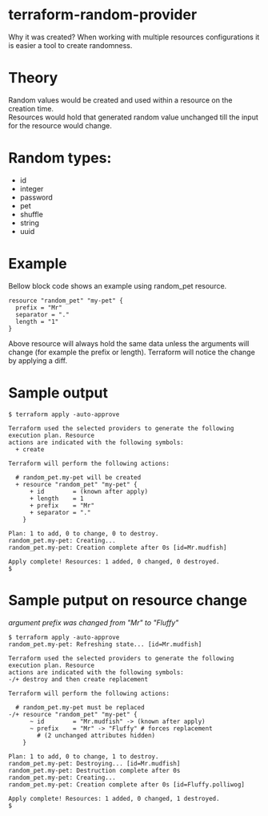 # terraform-random-provider

Why it was created?
When working with multiple resources configurations it is easier a tool to create randomness.

# Theory
Random values would be created and used within a resource on the creation time.\
Resources would hold that generated random value unchanged till the input for the resource would change.

# Random types:
- id
- integer
- password
- pet
- shuffle
- string
- uuid

# Example
Bellow block code shows an example using random_pet resource.
```
resource "random_pet" "my-pet" {
  prefix = "Mr"
  separator = "."
  length = "1"
}
```
Above resource will always hold the same data unless the arguments will change (for example the prefix or length).
Terraform will notice the change by applying a diff.


# Sample output
```
$ terraform apply -auto-approve

Terraform used the selected providers to generate the following execution plan. Resource
actions are indicated with the following symbols:
  + create

Terraform will perform the following actions:

  # random_pet.my-pet will be created
  + resource "random_pet" "my-pet" {
      + id        = (known after apply)
      + length    = 1
      + prefix    = "Mr"
      + separator = "."
    }

Plan: 1 to add, 0 to change, 0 to destroy.
random_pet.my-pet: Creating...
random_pet.my-pet: Creation complete after 0s [id=Mr.mudfish]

Apply complete! Resources: 1 added, 0 changed, 0 destroyed.
$ 
```

# Sample putput on resource change
_argument prefix was changed from "Mr" to "Fluffy"_
```
$ terraform apply -auto-approve
random_pet.my-pet: Refreshing state... [id=Mr.mudfish]

Terraform used the selected providers to generate the following execution plan. Resource
actions are indicated with the following symbols:
-/+ destroy and then create replacement

Terraform will perform the following actions:

  # random_pet.my-pet must be replaced
-/+ resource "random_pet" "my-pet" {
      ~ id        = "Mr.mudfish" -> (known after apply)
      ~ prefix    = "Mr" -> "Fluffy" # forces replacement
        # (2 unchanged attributes hidden)
    }

Plan: 1 to add, 0 to change, 1 to destroy.
random_pet.my-pet: Destroying... [id=Mr.mudfish]
random_pet.my-pet: Destruction complete after 0s
random_pet.my-pet: Creating...
random_pet.my-pet: Creation complete after 0s [id=Fluffy.polliwog]

Apply complete! Resources: 1 added, 0 changed, 1 destroyed.
$ 
```


